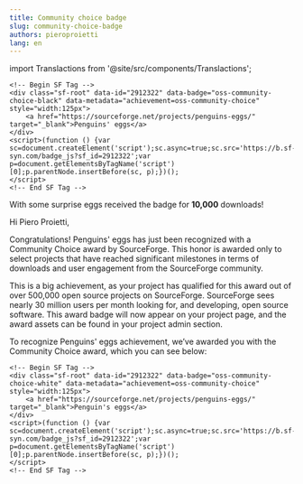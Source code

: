 ```yaml
---
title: Community choice badge
slug: community-choice-badge
authors: pieroproietti
lang: en
---
```

import Translactions from '@site/src/components/Translactions';

<Translactions />


```
<!-- Begin SF Tag -->
<div class="sf-root" data-id="2912322" data-badge="oss-community-choice-black" data-metadata="achievement=oss-community-choice" style="width:125px">
    <a href="https://sourceforge.net/projects/penguins-eggs/" target="_blank">Penguins' eggs</a>
</div>
<script>(function () {var sc=document.createElement('script');sc.async=true;sc.src='https://b.sf-syn.com/badge_js?sf_id=2912322';var p=document.getElementsByTagName('script')[0];p.parentNode.insertBefore(sc, p);})();
</script>
<!-- End SF Tag -->
```

With some surprise eggs received the badge for **10,000** downloads!


Hi Piero Proietti,

Congratulations! Penguins' eggs has just been recognized with a Community Choice award by SourceForge. This honor is awarded only to select projects that have reached significant milestones in terms of downloads and user engagement from the SourceForge community.

This is a big achievement, as your project has qualified for this award out of over 500,000 open source projects on SourceForge. SourceForge sees nearly 30 million users per month looking for, and developing, open source software. This award badge will now appear on your project page, and the award assets can be found in your project admin section.

To recognize Penguins' eggs achievement, we’ve awarded you with the Community Choice award, which you can see below:

```
<!-- Begin SF Tag -->
<div class="sf-root" data-id="2912322" data-badge="oss-community-choice-white" data-metadata="achievement=oss-community-choice" style="width:125px">
    <a href="https://sourceforge.net/projects/penguins-eggs/" target="_blank">Penguin's eggs</a>
</div>
<script>(function () {var sc=document.createElement('script');sc.async=true;sc.src='https://b.sf-syn.com/badge_js?sf_id=2912322';var p=document.getElementsByTagName('script')[0];p.parentNode.insertBefore(sc, p);})();
</script>
<!-- End SF Tag -->
```
